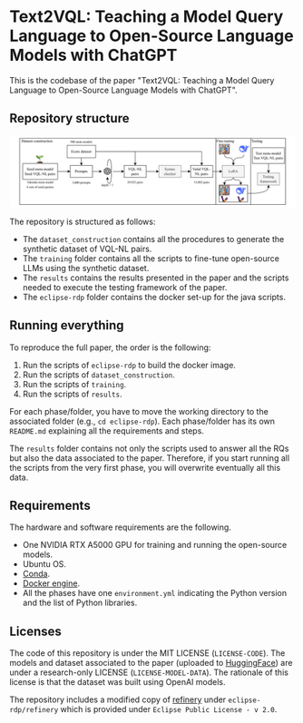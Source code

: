# Text2VQL: Teaching a Model Query Language to Open-Source Language Models with ChatGPT

This is the codebase of the paper "Text2VQL: Teaching a Model Query Language to Open-Source Language Models with ChatGPT".

## Repository structure

![](./figures/text2vql-1.png)

The repository is structured as follows:
* The `dataset_construction` contains all the procedures to generate the synthetic dataset of VQL-NL pairs.
* The `training` folder contains all the scripts to fine-tune open-source LLMs using the synthetic dataset.
* The `results` contains the results presented in the paper and the scripts needed to execute the testing framework
of the paper.
* The `eclipse-rdp` folder contains the docker set-up for the java scripts.

## Running everything
To reproduce the full paper, the order is the following:
1. Run the scripts of `eclipse-rdp` to build the docker image.
2. Run the scripts of `dataset_construction`.
3. Run the scripts of `training`.
4. Run the scripts of `results`.

For each phase/folder, you have to move the working directory to the associated folder (e.g., `cd eclipse-rdp`).
Each phase/folder has its own `README.md` explaining all the requirements and steps.

The `results` folder contains not only the scripts used to answer all the RQs but also
the data associated to the paper. Therefore, if you start running all the scripts from the very first phase,
you will overwrite eventually all this data.

## Requirements

The hardware and software requirements are the following.

* One NVIDIA RTX A5000 GPU for training and running the open-source models.
* Ubuntu OS.
* [Conda](https://docs.anaconda.com/free/miniconda/).
* [Docker engine](https://docs.docker.com/engine/install/ubuntu/).
* All the phases have one `environment.yml` indicating the Python version and the list of Python libraries.

## Licenses

The code of this repository is under the MIT LICENSE (`LICENSE-CODE`). The models and dataset associated to the paper 
(uploaded to [HuggingFace](https://huggingface.co/PELAB-LiU)) are under a research-only LICENSE (`LICENSE-MODEL-DATA`).
The rationale of this license is that the dataset was built using OpenAI models.

The repository includes a modified copy of [refinery](https://github.com/graphs4value/refinery) under `eclipse-rdp/refinery` which is provided under `Eclipse Public License - v 2.0`.